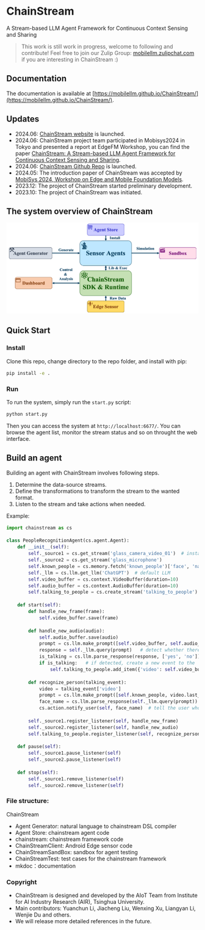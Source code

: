 # ChainStream

A Stream-based LLM Agent Framework for Continuous Context Sensing and Sharing

> This work is still work in progress, welcome to following and contribute! Feel free to join our Zulip Group: [mobilellm.zulipchat.com](https://mobilellm.zulipchat.com/#narrow/stream/419866-web-public/topic/ChainStream) if you are interesting in ChainStream :)

## Documentation

The documentation is available at [https://mobilellm.github.io/ChainStream/](https://mobilellm.github.io/ChainStream/).

## Updates

- 2024.06: [ChainStream website](https://mobilellm.github.io/ChainStream/) is launched.
- 2024.06: ChainStream project team participated in Mobisys2024 in Tokyo and presented a report at EdgeFM Workshop, you can find the paper [ChainStream: A Stream-based LLM Agent Framework for Continuous Context Sensing and Sharing](https://doi.org/10.1145/3662006.3662063).
- 2024.06: [ChainStream Github Repo](https://github.com/MobileLLM/ChainStream) is launched.
- 2024.05: The introduction paper of ChainStream was accepted by [MobiSys 2024, Workshop on Edge and Mobile Foundation Models](https://edgefm.github.io/).
- 2023.12: The project of ChainStream started preliminary development.
- 2023.10: The project of ChainStream was initiated.


## The system overview of ChainStream

<img src="mkdoc/docs/img/ChainStreamMainComponents.png">


## Quick Start

### Install

Clone this repo, change directory to the repo folder, and install with pip:

```bash
pip install -e .
```

### Run

To run the system, simply run the `start.py` script:

```bash
python start.py
```

Then you can access the system at `http://localhost:6677/`. You can browse the agent list, monitor the stream status and so on throught the web interface.

## Build an agent

Building an agent with ChainStream involves following steps.

1. Determine the data-source streams.
2. Define the transformations to transform the stream to the wanted format.
3. Listen to the stream and take actions when needed.

Example:

```python
import chainstream as cs

class PeopleRecognitionAgent(cs.agent.Agent):
    def __init__(self):
        self._source1 = cs.get_stream('glass_camera_video_01')  # instance of Stream
        self._source2 = cs.get_stream('glass_microphone')
        self.known_people = cs.memory.fetch('known_people')['face', 'name']
        self._llm = cs.llm.get_llm('ChatGPT')  # default LLM
        self.video_buffer = cs.context.VideoBuffer(duration=10)
        self.audio_buffer = cs.context.AudioBuffer(duration=10)
        self.talking_to_people = cs.create_stream('talking_to_people')

    def start(self):
        def handle_new_frame(frame):
            self.video_buffer.save(frame)

        def handle_new_audio(audio):
            self.audio_buffer.save(audio)
            prompt = cs.llm.make_prompt([self.video_buffer, self.audio_buffer, 'is there a person talking to the user?'])
            response = self._llm.query(prompt)   # detect whether there is a talking people with LLM
            is_talking = cs.llm.parse_response(response, ['yes', 'no']) == 'yes'
            if is_talking:   # if detected, create a new event to the 'talking_to_people' stream
                self.talking_to_people.add_item({'video': self.video_buffer.snapshot(), 'audio': self.audio_buffer.snapshot()})

        def recognize_person(talking_event):
            video = talking_event['video']
            prompt = cs.llm.make_prompt([self.known_people, video.last_frame(), 'who is the person in the image?'])
            face_name = cs.llm.parse_response(self._llm.query(prompt))
            cs.action.notify_user(self, face_name)  # tell the user who is talking

        self._source1.register_listener(self, handle_new_frame)
        self._source2.register_listener(self, handle_new_audio)
        self.talking_to_people.register_listener(self, recognize_person)

    def pause(self):
        self._source1.pause_listener(self)
        self._source2.pause_listener(self)

    def stop(self):
        self._source1.remove_listener(self)
        self._source2.remove_listener(self)

```


### File structure:

ChainStream
- Agent Generator: natural language to chainstream DSL compiler
- Agent Store: chainstream agent code
- chainstream: chainstream framework code
- ChainStreamClient: Android Edge sensor code
- ChainStreamSandBox: sandbox for agent testing
- ChainStreamTest: test cases for the chainstream framework
- mkdoc：documentation

### Copyright

- ChainStream is designed and developed by the AIoT Team from Institute for AI Industry Research (AIR), Tsinghua University.
- Main contributors: Yuanchun Li, Jiacheng Liu, Wenxing Xu, Liangyan Li, Wenjie Du and others. 
- We will release more detailed references in the future.
